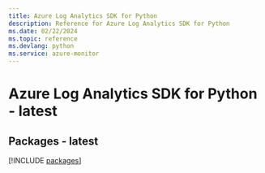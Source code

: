 ```yaml
---
title: Azure Log Analytics SDK for Python
description: Reference for Azure Log Analytics SDK for Python
ms.date: 02/22/2024
ms.topic: reference
ms.devlang: python
ms.service: azure-monitor
---
```

# Azure Log Analytics SDK for Python - latest
## Packages - latest
[!INCLUDE [packages](log-analytics-index.md)]